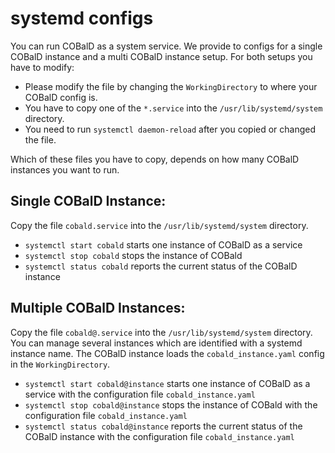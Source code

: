 # systemd configs

You can run COBalD as a system service.
We provide to configs for a single COBalD instance and a multi COBalD instance setup.
For both setups you have to modify: 

 - Please modify the file by changing the `WorkingDirectory` to where your COBalD config is.
 - You have to copy one of the `*.service` into the `/usr/lib/systemd/system` directory.
 - You need to run `systemctl daemon-reload` after you copied or changed the file.
 
Which of these files you have to copy, depends on how many COBalD instances you want to run.

## Single COBalD Instance:
Copy the file `cobald.service` into the `/usr/lib/systemd/system` directory.

 - `systemctl start cobald` starts one instance of COBalD as a service
 - `systemctl stop cobald` stops the instance of COBald
 - `systemctl status cobald` reports the current status of the COBalD instance
 
 ## Multiple COBalD Instances:
Copy the file `cobald@.service` into the `/usr/lib/systemd/system` directory.
You can manage several instances which are identified with a systemd instance name.
The COBalD instance loads the `cobald_instance.yaml` config in the `WorkingDirectory`.

 - `systemctl start cobald@instance` starts one instance of COBalD as a service with the configuration file
    `cobald_instance.yaml` 
 - `systemctl stop cobald@instance` stops the instance of COBald with the configuration file `cobald_instance.yaml` 
 - `systemctl status cobald@instance` reports the current status of the COBalD instance with the configuration file
    `cobald_instance.yaml` 